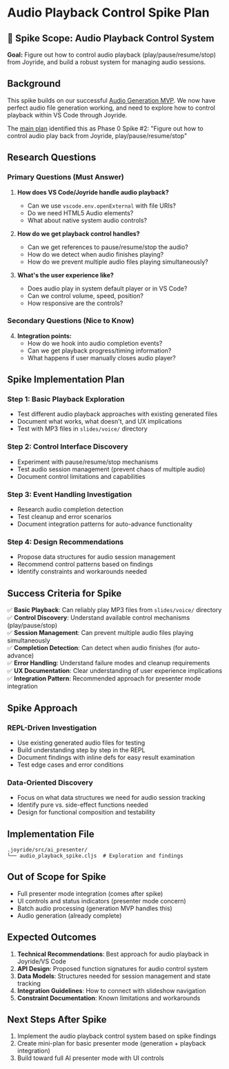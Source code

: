 # Audio Playback Control Spike Plan

## 🎯 Spike Scope: Audio Playback Control System

**Goal:** Figure out how to control audio playback (play/pause/resume/stop) from Joyride, and build a robust system for managing audio sessions.

## Background

This spike builds on our successful [Audio Generation MVP](./audio-generation-mvp-plan.md). We now have perfect audio file generation working, and need to explore how to control playback within VS Code through Joyride.

The [main plan](./AI-PRESENTER-PLAN.md#phase-0-spikes) identified this as Phase 0 Spike #2: "Figure out how to control audio play back from Joyride, play/pause/resume/stop"

## Research Questions

### Primary Questions (Must Answer)
1. **How does VS Code/Joyride handle audio playback?**
   - Can we use `vscode.env.openExternal` with file URIs?
   - Do we need HTML5 Audio elements?
   - What about native system audio controls?

2. **How do we get playback control handles?**
   - Can we get references to pause/resume/stop the audio?
   - How do we detect when audio finishes playing?
   - How do we prevent multiple audio files playing simultaneously?

3. **What's the user experience like?**
   - Does audio play in system default player or in VS Code?
   - Can we control volume, speed, position?
   - How responsive are the controls?

### Secondary Questions (Nice to Know)
4. **Integration points:**
   - How do we hook into audio completion events?
   - Can we get playback progress/timing information?
   - What happens if user manually closes audio player?

## Spike Implementation Plan

### Step 1: Basic Playback Exploration
- Test different audio playback approaches with existing generated files
- Document what works, what doesn't, and UX implications
- Test with MP3 files in `slides/voice/` directory

### Step 2: Control Interface Discovery  
- Experiment with pause/resume/stop mechanisms
- Test audio session management (prevent chaos of multiple audio)
- Document control limitations and capabilities

### Step 3: Event Handling Investigation
- Research audio completion detection
- Test cleanup and error scenarios
- Document integration patterns for auto-advance functionality

### Step 4: Design Recommendations
- Propose data structures for audio session management
- Recommend control patterns based on findings
- Identify constraints and workarounds needed

## Success Criteria for Spike

✅ **Basic Playback**: Can reliably play MP3 files from `slides/voice/` directory  
✅ **Control Discovery**: Understand available control mechanisms (play/pause/stop)  
✅ **Session Management**: Can prevent multiple audio files playing simultaneously  
✅ **Completion Detection**: Can detect when audio finishes (for auto-advance)  
✅ **Error Handling**: Understand failure modes and cleanup requirements  
✅ **UX Documentation**: Clear understanding of user experience implications  
✅ **Integration Pattern**: Recommended approach for presenter mode integration  

## Spike Approach

### REPL-Driven Investigation
- Use existing generated audio files for testing
- Build understanding step by step in the REPL
- Document findings with inline defs for easy result examination
- Test edge cases and error conditions

### Data-Oriented Discovery
- Focus on what data structures we need for audio session tracking
- Identify pure vs. side-effect functions needed
- Design for functional composition and testability

## Implementation File

```
.joyride/src/ai_presenter/
└── audio_playback_spike.cljs  # Exploration and findings
```

## Out of Scope for Spike

- Full presenter mode integration (comes after spike)
- UI controls and status indicators (presenter mode concern)
- Batch audio processing (generation MVP handles this)
- Audio generation (already complete)

## Expected Outcomes

1. **Technical Recommendations**: Best approach for audio playback in Joyride/VS Code
2. **API Design**: Proposed function signatures for audio control system
3. **Data Models**: Structures needed for session management and state tracking
4. **Integration Guidelines**: How to connect with slideshow navigation
5. **Constraint Documentation**: Known limitations and workarounds

## Next Steps After Spike

1. Implement the audio playback control system based on spike findings
2. Create mini-plan for basic presenter mode (generation + playback integration)
3. Build toward full AI presenter mode with UI controls
